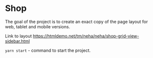 # Shop
The goal of the project is to create an exact copy of the page layout for web, tablet and mobile versions.

Link to layout https://htmldemo.net/tm/neha/neha/shop-grid-view-sidebar.html

`yarn start` - command to start the project.

